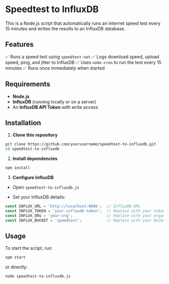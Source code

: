 # Speedtest to InfluxDB

This is a Node.js script that automatically runs an internet speed test every 15 minutes and writes the results to an InfluxDB database.

## Features
✅ Runs a speed test using `speedtest-net`
✅ Logs download speed, upload speed, ping, and jitter to InfluxDB
✅ Uses `node-cron` to run the test every 15 minutes
✅ Runs once immediately when started

## Requirements

- **Node.js**
- **InfluxDB** (running locally or on a server)
- An **InfluxDB API Token** with write access

## Installation

1. **Clone this repository**
```sh
git clone https://github.com/yourusername/speedtest-to-influxdb.git
cd speedtest-to-influxdb
```

2. **Install dependencies**
```sh
npm install
```

3. **Configure InfluxDB**

* Open `speedtest-to-influxdb.js`

* Set your InfluxDB details:
```js
const INFLUX_URL = 'http://localhost:8086';  // InfluxDB URL
const INFLUX_TOKEN = 'your-influxdb-token';  // Replace with your token
const INFLUX_ORG = 'your-org';               // Replace with your organization
const INFLUX_BUCKET = 'speedtest';           // Replace with your bucket name
```

## Usage

To start the script, run:

```sh
npm start
```

or directly:

```sh
node speedtest-to-influxdb.js
```
